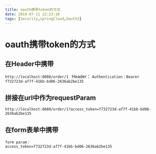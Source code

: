 ```yaml
---
title: oauth携带token的方式
date: 2019-07-11 22:23:10
tags: [Security,springCloud,Oauth2]
---
```


# oauth携带token的方式 

## 在Header中携带 

`http://localhost:8080/order/1 `
Header： 
```Authentication：Bearer f732723d-af7f-41bb-bd06-2636ab2be135```

## 拼接在url中作为requestParam 

```http://localhost:8080/order/1?access_token=f732723d-af7f-41bb-bd06-2636ab2be135```

## 在form表单中携带 

```http://localhost:8080/order/1 
form param： 
access_token=f732723d-af7f-41bb-bd06-2636ab2be135
```

